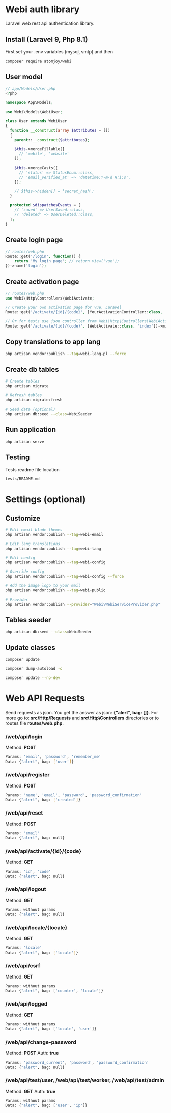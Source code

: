 # Webi auth library

Laravel web rest api authentication library.

## Install (Laravel 9, Php 8.1)

First set your .env variables (mysql, smtp) and then

```sh
composer require atomjoy/webi
```

## User model

```php
// app/Models/User.php
<?php

namespace App\Models;

use Webi\Models\WebiUser;

class User extends WebiUser
{
  function __construct(array $attributes = [])
  {
    parent::__construct($attributes);

    $this->mergeFillable([
      // 'mobile', 'website'
    ]);

    $this->mergeCasts([
      // 'status' => StatusEnum::class,
      // 'email_verified_at' => 'datetime:Y-m-d H:i:s',
    ]);

    // $this->hidden[] = 'secret_hash';
  }

  protected $dispatchesEvents = [
    // 'saved' => UserSaved::class,
    // 'deleted' => UserDeleted::class,
  ];
}
```

## Create login page

```php
// routes/web.php
Route::get('/login', function() {
    return 'My login page'; // return view('vue');
})->name('login');
```

## Create activation page

```php
// routes/web.php
use Webi\Http\Controllers\WebiActivate;

// Create your own activation page for Vue, Laravel
Route::get('/activate/{id}/{code}', [YourActivationController::class, 'index'])->middleware(['webi-locale']);

// Or for tests use json controller from Webi\Http\Controllers\WebiActivate.php
Route::get('/activate/{id}/{code}', [WebiActivate::class, 'index'])->middleware(['webi-locale']);
```

## Copy translations to app lang

```sh
php artisan vendor:publish --tag=webi-lang-pl --force
```

## Create db tables

```sh
# Create tables
php artisan migrate

# Refresh tables
php artisan migrate:fresh

# Seed data (optional)
php artisan db:seed --class=WebiSeeder
```

## Run application

```sh
php artisan serve
```

## Testing

Tests readme file location

```sh
tests/README.md
```

# Settings (optional)

## Customize

```sh
# Edit email blade themes
php artisan vendor:publish --tag=webi-email

# Edit lang translations
php artisan vendor:publish --tag=webi-lang

# Edit config
php artisan vendor:publish --tag=webi-config

# Override config
php artisan vendor:publish --tag=webi-config --force

# Add the image logo to your mail
php artisan vendor:publish --tag=webi-public

# Provider
php artisan vendor:publish --provider="Webi\WebiServiceProvider.php"
```

## Tables seeder

```sh
php artisan db:seed --class=WebiSeeder
```

## Update classes

```sh
composer update

composer dump-autoload -o

composer update --no-dev
```

# Web API Requests

Send requests as json. You get the answer as json: **{"alert", bag: []}**. For more go to: **src/Http/Requests** and **src\Http\Controllers** directories or to routes file **routes/web.php**.

### /web/api/login

Method: **POST**

```sh
Params: 'email', 'password', 'remember_me'
Data: {"alert", bag: ['user']}
```

### /web/api/register

Method: **POST**

```sh
Params: 'name', 'email', 'password', 'password_confirmation'
Data: {"alert", bag: ['created']}
```

### /web/api/reset

Method: **POST**

```sh
Params: 'email'
Data: {"alert", bag: null}
```

### /web/api/activate/{id}/{code}

Method: **GET**

```sh
Params: 'id', 'code'
Data: {"alert", bag: null}
```

### /web/api/logout

Method: **GET**

```sh
Params: without params
Data: {"alert", bag: null}
```

### /web/api/locale/{locale}

Method: **GET**

```sh
Params: 'locale'
Data: {"alert", bag: ['locale']}
```

### /web/api/csrf

Method: **GET**

```sh
Params: without params
Data: {"alert", bag: ['counter', 'locale']}
```

### /web/api/logged

Method: **GET**

```sh
Params: without params
Data: {"alert", bag: ['locale', 'user']}
```

### /web/api/change-password

Method: **POST** Auth: **true**

```sh
Params: 'password_current', 'password', 'password_confirmation'
Data: {"alert", bag: null}
```

### /web/api/test/user, /web/api/test/worker, /web/api/test/admin

Method: **GET** Auth: **true**

```sh
Params: without params
Data: {"alert", bag: ['user', 'ip']}
```
